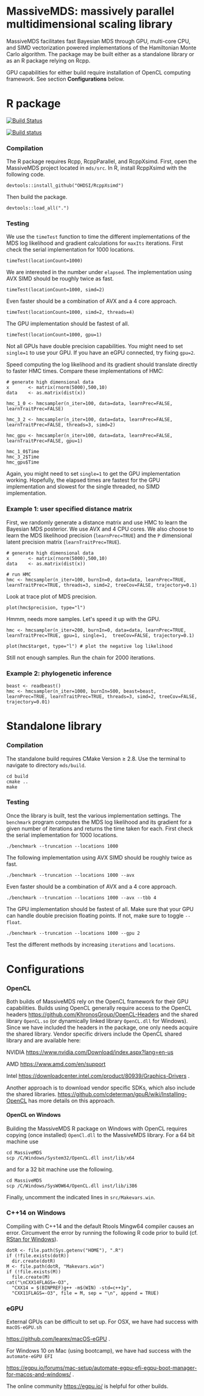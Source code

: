 
MassiveMDS: massively parallel multidimensional scaling library
===

MassiveMDS facilitates fast Bayesian MDS through GPU, multi-core CPU, and SIMD vectorization powered implementations of the Hamiltonian Monte Carlo algorithm. 
The package may be built either as a standalone library or as an R package relying on Rcpp.

GPU capabilities for either build require installation of OpenCL computing framework. See section **Configurations** below.

# R package

[![Build Status](https://travis-ci.com/suchard-group/MassiveMDS.svg?token=hAQxdsJP3XZzS5QwgS3M&branch=master)](https://travis-ci.com/suchard-group/MassiveMDS)

[![Build status](https://ci.appveyor.com/api/projects/status/7cr6rmeqdwmo5unx?svg=true)](https://ci.appveyor.com/project/andrewjholbrook/massivemds)

### Compilation

The R package requires Rcpp, RcppParallel, and RcppXsimd. First, open the MassiveMDS project located in `mds/src`. In R, install RcppXsimd with the following code.

```
devtools::install_github("OHDSI/RcppXsimd")
```

Then build the package.

```
devtools::load_all(".")
```

### Testing

We use the `timeTest` function to time the different implementations of the MDS log likelihood and gradient calculations for `maxIts` iterations.  First check the serial implementation for 1000 locations.

```
timeTest(locationCount=1000)
```
We are interested in the number under `elapsed`.  The implementation using AVX SIMD should be roughly twice as fast.

```
timeTest(locationCount=1000, simd=2) 
```

Even faster should be a combination of AVX and a 4 core approach.

```
timeTest(locationCount=1000, simd=2, threads=4) 
```

The GPU implementation should be fastest of all.

```
timeTest(locationCount=1000, gpu=1) 
```

Not all GPUs have double precision capabilities. You might need to set `single=1` to use your GPU. If you have an eGPU connected, try fixing `gpu=2`. 

Speed computing the log likelihood and its gradient should translate directly to faster HMC times. Compare these implementations of HMC:

```
# generate high dimensional data
x       <- matrix(rnorm(5000),500,10)
data    <- as.matrix(dist(x))

hmc_1_0 <- hmcsampler(n_iter=100, data=data, learnPrec=FALSE, learnTraitPrec=FALSE)

hmc_3_2 <- hmcsampler(n_iter=100, data=data, learnPrec=FALSE, learnTraitPrec=FALSE, threads=3, simd=2)

hmc_gpu <- hmcsampler(n_iter=100, data=data, learnPrec=FALSE, learnTraitPrec=FALSE, gpu=1)

hmc_1_0$Time
hmc_3_2$Time
hmc_gpu$Time
```
Again, you might need to set `single=1` to get the GPU implementation working.  Hopefully, the elapsed times are fastest for the GPU implementation and slowest for the single threaded, no SIMD implementation.

### Example 1: user specified distance matrix

First, we randomly generate a distance matrix and use HMC to learn the Bayesian MDS posterior.  We use AVX and 4 CPU cores.  We also choose to learn the MDS likelihood precision (`learnPrec=TRUE`) and the `P` dimensional latent precision matrix (`learnTraitPrec=TRUE`). 

```
# generate high dimensional data
x       <- matrix(rnorm(5000),500,10)
data    <- as.matrix(dist(x))

# run HMC
hmc <- hmcsampler(n_iter=100, burnIn=0, data=data, learnPrec=TRUE, learnTraitPrec=TRUE, threads=3, simd=2, treeCov=FALSE, trajectory=0.1)
```
Look at trace plot of MDS precision.
```
plot(hmc$precision, type="l")
```

Hmmm, needs more samples. Let's speed it up with the GPU.

```
hmc <- hmcsampler(n_iter=200, burnIn=0, data=data, learnPrec=TRUE, learnTraitPrec=TRUE, gpu=1, single=1,  treeCov=FALSE, trajectory=0.1)

plot(hmc$target, type="l") # plot the negative log likelihood

```

Still not enough samples. Run the chain for 2000 iterations.

### Example 2: phylogenetic inference

```
beast <- readbeast()
hmc <- hmcsampler(n_iter=1000, burnIn=500, beast=beast, learnPrec=TRUE, learnTraitPrec=TRUE, threads=3, simd=2, treeCov=FALSE, trajectory=0.01)
```


# Standalone library

### Compilation

The standalone build requires CMake Version $\ge$ 2.8. Use the terminal to navigate to directory `mds/build`.

```
cd build
cmake ..
make
```

### Testing

Once the library is built, test the various implementation settings. The `benchmark` program computes the MDS log likelihood and its gradient for a given number of iterations and returns the time taken for each. First check the serial implementation for 1000 locations.

```
./benchmark --truncation --locations 1000 
```

The following implementation using AVX SIMD should be roughly twice as fast.

```
./benchmark --truncation --locations 1000 --avx
```

Even faster should be a combination of AVX and a 4 core approach.

```
./benchmark --truncation --locations 1000 --avx --tbb 4
```

The GPU implementation should be fastest of all. Make sure that your GPU can handle double precision floating points.  If not, make sure to toggle `--float`.  

```
./benchmark --truncation --locations 1000 --gpu 2
```

Test the different methods by increasing `iterations` and `locations`.



# Configurations

### OpenCL

Both builds of MassiveMDS rely on the OpenCL framework for their GPU capabilities. Builds using OpenCL generally require access to the OpenCL headers <https://github.com/KhronosGroup/OpenCL-Headers> and the shared library `OpenCL.so` (or dynamically linked library `OpenCL.dll` for Windows).  Since we have included the headers in the package, one only needs acquire the shared library. Vendor specific drivers include the OpenCL shared library and are available here:

NVIDIA <https://www.nvidia.com/Download/index.aspx?lang=en-us>

AMD <https://www.amd.com/en/support>

Intel <https://downloadcenter.intel.com/product/80939/Graphics-Drivers> .


Another approach is to download vendor specific SDKs, which also include the shared libraries. <https://github.com/cdeterman/gpuR/wiki/Installing-OpenCL> has more details on this approach.

#### OpenCL on Windows
Building the MassiveMDS R package on Windows with OpenCL requires copying (once installed) `OpenCl.dll` to the MassiveMDS library.  For a 64 bit machine use

```
cd MassiveMDS
scp /C/Windows/System32/OpenCL.dll inst/lib/x64
```
and for a 32 bit machine use the following.
```
cd MassiveMDS
scp /C/Windows/SysWOW64/OpenCL.dll inst/lib/i386
```
Finally, uncomment the indicated lines in `src/Makevars.win`.


### C++14 on Windows

Compiling with C++14 and the default Rtools Mingw64 compiler causes an error. Circumvent the error by running the following R code prior to build (cf. [RStan for Windows](https://github.com/stan-dev/rstan/wiki/Installing-RStan-from-source-on-Windows#configuration)).

```
dotR <- file.path(Sys.getenv("HOME"), ".R")
if (!file.exists(dotR))
  dir.create(dotR)
M <- file.path(dotR, "Makevars.win")
if (!file.exists(M))
  file.create(M) 
cat("\nCXX14FLAGS=-O3",
  "CXX14 = $(BINPREF)g++ -m$(WIN) -std=c++1y",
  "CXX11FLAGS=-O3", file = M, sep = "\n", append = TRUE)
```

### eGPU

External GPUs can be difficult to set up. For OSX, we have had success with `macOS-eGPU.sh`

<https://github.com/learex/macOS-eGPU> .

For Windows 10 on Mac (using bootcamp), we have had success with the `automate-eGPU EFI`

<https://egpu.io/forums/mac-setup/automate-egpu-efi-egpu-boot-manager-for-macos-and-windows/> .

The online community <https://egpu.io/> is helpful for other builds.
